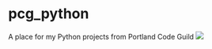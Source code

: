 # pcg_python
A place for my Python projects from Portland Code Guild 
![](https://giphy.com/media/ChpOyeacGmpQk/giphy.gif)